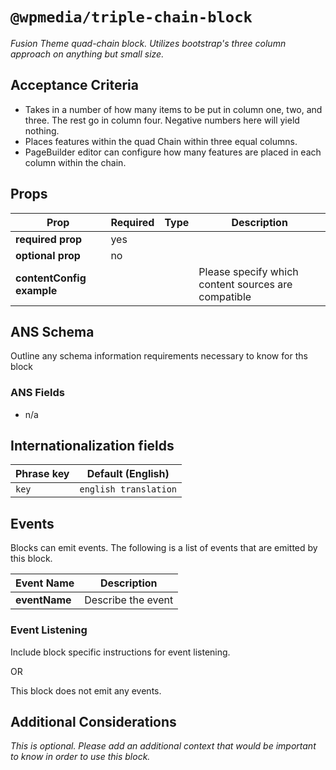 # `@wpmedia/triple-chain-block`
_Fusion Theme quad-chain block. Utilizes bootstrap's three column approach on anything but small size._

## Acceptance Criteria
- Takes in a number of how many items to be put in column one, two, and three. The rest go in column four. Negative numbers here will yield nothing.
- Places features within the quad Chain within three equal columns. 
- PageBuilder editor can configure how many features are placed in each column within the chain.

## Props
| **Prop** | **Required** | **Type** | **Description** |
|---|---|---|---|
| **required prop** | yes | | |
| **optional prop** | no | | |
| **contentConfig example** | | | Please specify which content sources are compatible |

## ANS Schema
Outline any schema information requirements necessary to know for ths block

### ANS Fields
- n/a

## Internationalization fields
| Phrase key | Default (English) |
|---|---|
|`key`|`english translation`|

## Events
Blocks can emit events. The following is a list of events that are emitted by this block.

| **Event Name** | **Description** |
|---|---|
| **eventName** | Describe the event |

### Event Listening
Include block specific instructions for event listening.

OR

This block does not emit any events.

## Additional Considerations
_This is optional. Please add an additional context that would be important to know in order to use this block._
